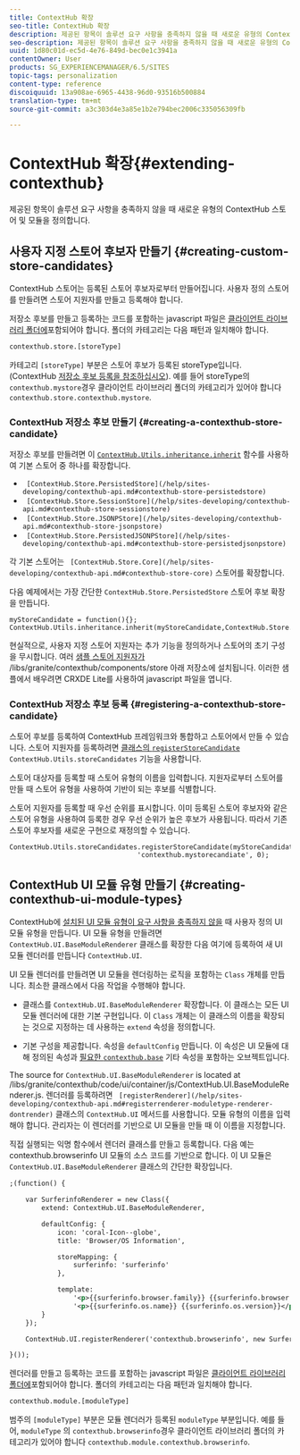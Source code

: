 ```yaml
---
title: ContextHub 확장
seo-title: ContextHub 확장
description: 제공된 항목이 솔루션 요구 사항을 충족하지 않을 때 새로운 유형의 ContextHub 스토어 및 모듈 정의
seo-description: 제공된 항목이 솔루션 요구 사항을 충족하지 않을 때 새로운 유형의 ContextHub 스토어 및 모듈 정의
uuid: 1d80c01d-ec5d-4e76-849d-bec0e1c3941a
contentOwner: User
products: SG_EXPERIENCEMANAGER/6.5/SITES
topic-tags: personalization
content-type: reference
discoiquuid: 13a908ae-6965-4438-96d0-93516b500884
translation-type: tm+mt
source-git-commit: a3c303d4e3a85e1b2e794bec2006c335056309fb

---
```



# ContextHub 확장{#extending-contexthub}

제공된 항목이 솔루션 요구 사항을 충족하지 않을 때 새로운 유형의 ContextHub 스토어 및 모듈을 정의합니다.

## 사용자 지정 스토어 후보자 만들기 {#creating-custom-store-candidates}

ContextHub 스토어는 등록된 스토어 후보자로부터 만들어집니다. 사용자 정의 스토어를 만들려면 스토어 지원자를 만들고 등록해야 합니다.

저장소 후보를 만들고 등록하는 코드를 포함하는 javascript 파일은 [클라이언트 라이브러리 폴더에](/help/sites-developing/clientlibs.md#creating-client-library-folders)포함되어야 합니다. 폴더의 카테고리는 다음 패턴과 일치해야 합니다.

```xml
contexthub.store.[storeType]
```

카테고리 `[storeType]` 부분은 스토어 후보가 등록된 storeType입니다. (ContextHub [저장소 후보 등록을 참조하십시오](/help/sites-developing/ch-extend.md#registering-a-contexthub-store-candidate)). 예를 들어 storeType의 `contexthub.mystore`경우 클라이언트 라이브러리 폴더의 카테고리가 있어야 합니다 `contexthub.store.contexthub.mystore`.

### ContextHub 저장소 후보 만들기 {#creating-a-contexthub-store-candidate}

저장소 후보를 만들려면 이 [ `ContextHub.Utils.inheritance.inherit`](/help/sites-developing/contexthub-api.md#inherit-child-parent) 함수를 사용하여 기본 스토어 중 하나를 확장합니다.

* ` [ContextHub.Store.PersistedStore](/help/sites-developing/contexthub-api.md#contexthub-store-persistedstore)`
* ` [ContextHub.Store.SessionStore](/help/sites-developing/contexthub-api.md#contexthub-store-sessionstore)`
* ` [ContextHub.Store.JSONPStore](/help/sites-developing/contexthub-api.md#contexthub-store-jsonpstore)`
* ` [ContextHub.Store.PersistedJSONPStore](/help/sites-developing/contexthub-api.md#contexthub-store-persistedjsonpstore)`

각 기본 스토어는 ` [ContextHub.Store.Core](/help/sites-developing/contexthub-api.md#contexthub-store-core)` 스토어를 확장합니다.

다음 예제에서는 가장 간단한 `ContextHub.Store.PersistedStore` 스토어 후보 확장을 만듭니다.

```
myStoreCandidate = function(){};
ContextHub.Utils.inheritance.inherit(myStoreCandidate,ContextHub.Store.PersistedStore);
```

현실적으로, 사용자 지정 스토어 지원자는 추가 기능을 정의하거나 스토어의 초기 구성을 무시합니다. 여러 [샘플 스토어 지원자가](/help/sites-developing/ch-samplestores.md) /libs/granite/contexthub/components/store 아래 저장소에 설치됩니다. 이러한 샘플에서 배우려면 CRXDE Lite를 사용하여 javascript 파일을 엽니다.

### ContextHub 저장소 후보 등록 {#registering-a-contexthub-store-candidate}

스토어 후보를 등록하여 ContextHub 프레임워크와 통합하고 스토어에서 만들 수 있습니다. 스토어 지원자를 등록하려면 [ 클래스의 `registerStoreCandidate`](/help/sites-developing/contexthub-api.md#registerstorecandidate-store-storetype-priority-applies) `ContextHub.Utils.storeCandidates` 기능을 사용합니다.

스토어 대상자를 등록할 때 스토어 유형의 이름을 입력합니다. 지원자로부터 스토어를 만들 때 스토어 유형을 사용하여 기반이 되는 후보를 식별합니다.

스토어 지원자를 등록할 때 우선 순위를 표시합니다. 이미 등록된 스토어 후보자와 같은 스토어 유형을 사용하여 등록한 경우 우선 순위가 높은 후보가 사용됩니다. 따라서 기존 스토어 후보자를 새로운 구현으로 재정의할 수 있습니다.

```
ContextHub.Utils.storeCandidates.registerStoreCandidate(myStoreCandidate,
                                'contexthub.mystorecandiate', 0);
```

## ContextHub UI 모듈 유형 만들기 {#creating-contexthub-ui-module-types}

ContextHub에 [설치된 UI 모듈 유형이 요구 사항을 충족하지 않을](/help/sites-developing/ch-samplemodules.md) 때 사용자 정의 UI 모듈 유형을 만듭니다. UI 모듈 유형을 만들려면 `ContextHub.UI.BaseModuleRenderer` 클래스를 확장한 다음 여기에 등록하여 새 UI 모듈 렌더러를 만듭니다 `ContextHub.UI`.

UI 모듈 렌더러를 만들려면 UI 모듈을 렌더링하는 로직을 포함하는 `Class` 개체를 만듭니다. 최소한 클래스에서 다음 작업을 수행해야 합니다.

* 클래스를 `ContextHub.UI.BaseModuleRenderer` 확장합니다. 이 클래스는 모든 UI 모듈 렌더러에 대한 기본 구현입니다. 이 `Class` 개체는 이 클래스의 이름을 확장되는 것으로 지정하는 데 사용하는 `extend` 속성을 정의합니다.

* 기본 구성을 제공합니다. 속성을 `defaultConfig` 만듭니다. 이 속성은 UI 모듈에 대해 정의된 속성과 [ 필요한 `contexthub.base`](/help/sites-developing/ch-samplemodules.md#contexthub-base-ui-module-type) 기타 속성을 포함하는 오브젝트입니다.

The source for `ContextHub.UI.BaseModuleRenderer` is located at /libs/granite/contexthub/code/ui/container/js/ContextHub.UI.BaseModuleRenderer.js.  렌더러를 등록하려면 ` [registerRenderer](/help/sites-developing/contexthub-api.md#registerrenderer-moduletype-renderer-dontrender)` 클래스의 `ContextHub.UI` 메서드를 사용합니다. 모듈 유형의 이름을 입력해야 합니다. 관리자는 이 렌더러를 기반으로 UI 모듈을 만들 때 이 이름을 지정합니다.

직접 실행되는 익명 함수에서 렌더러 클래스를 만들고 등록합니다. 다음 예는 contexthub.browserinfo UI 모듈의 소스 코드를 기반으로 합니다. 이 UI 모듈은 `ContextHub.UI.BaseModuleRenderer` 클래스의 간단한 확장입니다.

```xml
;(function() {

    var SurferinfoRenderer = new Class({
        extend: ContextHub.UI.BaseModuleRenderer,

        defaultConfig: {
            icon: 'coral-Icon--globe',
            title: 'Browser/OS Information',

            storeMapping: {
                surferinfo: 'surferinfo'
            },

            template:
                '<p>{{surferinfo.browser.family}} {{surferinfo.browser.version}}</p>' +
                '<p>{{surferinfo.os.name}} {{surferinfo.os.version}}</p>'
        }
    });

    ContextHub.UI.registerRenderer('contexthub.browserinfo', new SurferinfoRenderer());

}());
```

렌더러를 만들고 등록하는 코드를 포함하는 javascript 파일은 [클라이언트 라이브러리 폴더에](/help/sites-developing/clientlibs.md#creating-client-library-folders)포함되어야 합니다. 폴더의 카테고리는 다음 패턴과 일치해야 합니다.

```xml
contexthub.module.[moduleType]
```

범주의 `[moduleType]` 부분은 모듈 렌더러가 등록된 `moduleType` 부분입니다. 예를 들어, `moduleType` 의 `contexthub.browserinfo`경우 클라이언트 라이브러리 폴더의 카테고리가 있어야 합니다 `contexthub.module.contexthub.browserinfo`.
